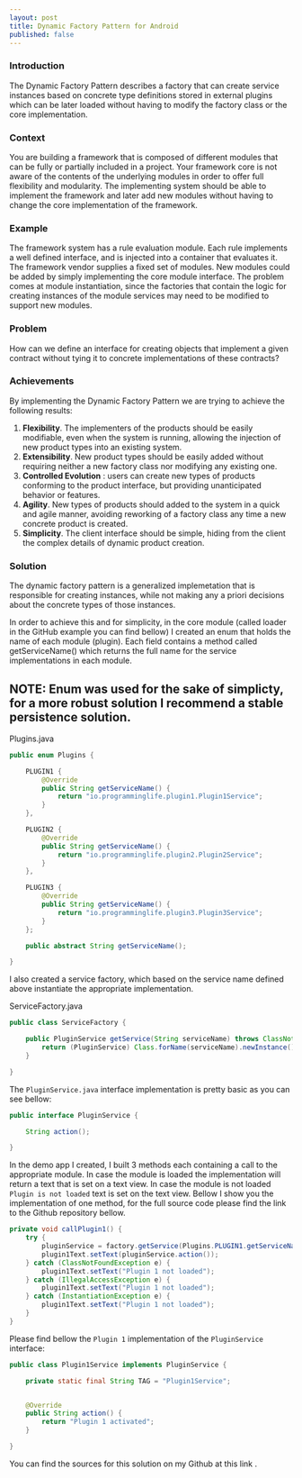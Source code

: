 ```yaml
---
layout: post
title: Dynamic Factory Pattern for Android
published: false
---
```



### Introduction

The Dynamic Factory Pattern describes a factory that can create service instances based on concrete type definitions stored in external plugins which can be later loaded without having to modify the factory class or the core implementation.

### Context

You are building a framework that is composed of different modules that can be fully or partially included in a project. Your framework core is not aware of the contents of the underlying modules in order to offer full flexibility and modularity. The implementing system should be able to implement the framework and later add new modules without having to change the core implementation of the framework.

### Example

The framework system has a rule evaluation module. Each rule implements a well defined interface, and is injected into a container that evaluates it.
The framework vendor supplies a fixed set of modules. New modules could be added by simply implementing the core module interface. The problem comes at module instantiation, since the factories that contain the logic for creating instances of the module services may need to be modified to support new modules.

### Problem

How can we define an interface for creating objects that implement a given contract without tying it to concrete implementations of these contracts?

### Achievements

By implementing the Dynamic Factory Pattern we are trying to achieve the following results:

  1. <b>Flexibility</b>. The implementers of the products should be easily modifiable, even when the system is running, allowing the injection of new product types into an existing system.
  2. <b>Extensibility</b>. New product types should be easily added without requiring neither a new factory class nor modifying any existing one.
  3. <b>Controlled Evolution</b> : users can create new types of products conforming to the product interface, but providing unanticipated behavior or features.
  4. <b>Agility</b>. New types of products should added to the system in a quick and agile manner, avoiding reworking of a factory class any time a new concrete product is created.
  5. <b>Simplicity</b>. The client interface should be simple, hiding from the client the complex details of dynamic product creation.
  
### Solution

The dynamic factory pattern is a generalized implemetation that is responsible for creating instances, while not making any a priori decisions about the concrete types of those instances.

In order to achieve this and for simplicity, in the core module (called loader in the GitHub example you can find bellow) I created an enum that holds the name of each module (plugin). Each field contains a method called getServiceName() which returns the full name for the service implementations in each module.

NOTE: Enum was used for the sake of simplicty, for a more robust solution I recommend a stable persistence solution.
----

Plugins.java

```java
public enum Plugins {

    PLUGIN1 {
        @Override
        public String getServiceName() {
            return "io.programminglife.plugin1.Plugin1Service";
        }
    },

    PLUGIN2 {
        @Override
        public String getServiceName() {
            return "io.programminglife.plugin2.Plugin2Service";
        }
    },

    PLUGIN3 {
        @Override
        public String getServiceName() {
            return "io.programminglife.plugin3.Plugin3Service";
        }
    };

    public abstract String getServiceName();

}
```

I also created a service factory, which based on the service name defined above instantiate the appropriate implementation.

ServiceFactory.java

```java
public class ServiceFactory {

    public PluginService getService(String serviceName) throws ClassNotFoundException, IllegalAccessException, InstantiationException {
        return (PluginService) Class.forName(serviceName).newInstance();
    }

}
```

The ```PluginService.java``` interface implementation is pretty basic as you can see bellow:

```java
public interface PluginService {

    String action();

}
```

In the demo app I created, I built 3 methods each containing a call to the appropriate module. In case the module is loaded the implementation will return a text that is set on a text view. In case the module is not loaded ```Plugin is not loaded``` text is set on the text view. Bellow I show you the implementation of one method, for the full source code please find the link to the Github repository bellow.

```java
private void callPlugin1() {
    try {
        pluginService = factory.getService(Plugins.PLUGIN1.getServiceName());
        plugin1Text.setText(pluginService.action());
    } catch (ClassNotFoundException e) {
        plugin1Text.setText("Plugin 1 not loaded");
    } catch (IllegalAccessException e) {
        plugin1Text.setText("Plugin 1 not loaded");
    } catch (InstantiationException e) {
        plugin1Text.setText("Plugin 1 not loaded");
    }
}
```

Please find bellow the ```Plugin 1``` implementation of the ```PluginService``` interface:

```java
public class Plugin1Service implements PluginService {

    private static final String TAG = "Plugin1Service";


    @Override
    public String action() {
        return "Plugin 1 activated";
    }

}
```

You can find the sources for this solution on my Github at this <a hef="https://github.com/andreivisan/DynamicModuleLoading"> link </a>. 




